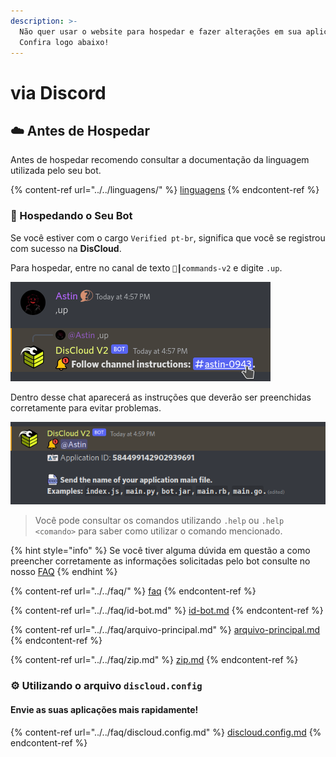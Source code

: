 ```yaml
---
description: >-
  Não quer usar o website para hospedar e fazer alterações em sua aplicação?
  Confira logo abaixo!
---
```


# via Discord

## :cloud: Antes de Hospedar

Antes de hospedar recomendo consultar a documentação da linguagem utilizada pelo seu bot.

{% content-ref url="../../linguagens/" %}
[linguagens](../../linguagens/)
{% endcontent-ref %}

### :robot: Hospedando o Seu Bot

Se você estiver com o cargo `Verified pt-br`, significa que você se registrou com sucesso na **DisCloud**.&#x20;

Para hospedar, entre no canal de texto `🤎┃commands-v2` e digite `.up`.

![](../../../.gitbook/assets/,up.png)

Dentro desse chat aparecerá as instruções que deverão ser preenchidas corretamente para evitar problemas.

![](../../../.gitbook/assets/up-thread.png)

> Você pode consultar os comandos utilizando `.help` ou `.help <comando>` para saber como utilizar o comando mencionado.

{% hint style="info" %}
Se você tiver alguma dúvida em questão a como preencher corretamente as informações solicitadas pelo bot consulte no nosso [FAQ](../../faq/)&#x20;
{% endhint %}

{% content-ref url="../../faq/" %}
[faq](../../faq/)
{% endcontent-ref %}

{% content-ref url="../../faq/id-bot.md" %}
[id-bot.md](../../faq/id-bot.md)
{% endcontent-ref %}

{% content-ref url="../../faq/arquivo-principal.md" %}
[arquivo-principal.md](../../faq/arquivo-principal.md)
{% endcontent-ref %}

{% content-ref url="../../faq/zip.md" %}
[zip.md](../../faq/zip.md)
{% endcontent-ref %}

### :gear: Utilizando o arquivo `discloud.config`

#### Envie as suas aplicações mais rapidamente!

{% content-ref url="../../faq/discloud.config.md" %}
[discloud.config.md](../../faq/discloud.config.md)
{% endcontent-ref %}
